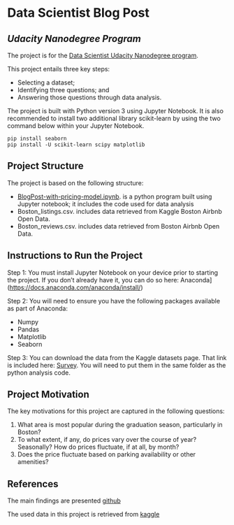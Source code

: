 # Data Scientist Blog Post

## _Udacity Nanodegree Program_

The project is for the [Data Scientist Udacity Nanodegree program](https://www.udacity.com/course/data-scientist-nanodegree--nd025).

This project entails three key steps:

- Selecting a dataset;
- Identifying three questions; and
- Answering those questions through data analysis.

The project is built with Python version 3 using Jupyter Notebook. It is also recommended to install two additional library scikit-learn by using the two command below within your Jupyter Notebook.

```
pip install seaborn
pip install -U scikit-learn scipy matplotlib
```

## Project Structure

The project is based on the following structure:

- [BlogPost-with-pricing-model.ipynb](BlogPost-with-pricing-model.ipynb). is a python program built using Jupyter notebook; it includes the code used for data analysis
- Boston_listings.csv. includes data retrieved from Kaggle Boston Airbnb Open Data.
- Boston_reviews.csv. includes data retrieved from Boston Airbnb Open Data.

## Instructions to Run the Project

Step 1:
You must install Jupyter Notebook on your device prior to starting the project. If you don’t already have it, you can do so here: Anaconda](https://docs.anaconda.com/anaconda/install/)

Step 2:
You will need to ensure you have the following packages available as part of Anaconda:

- Numpy
- Pandas
- Matplotlib
- Seaborn

Step 3:
You can download the data from the Kaggle datasets page. That link is included here:
[Survey](https://www.kaggle.com/datasets/airbnb/boston). You will need to put them in the same folder as the python analysis code.

## Project Motivation

The key motivations for this project are captured in the following questions:

1. What area is most popular during the graduation season, particularly in Boston?
2. To what extent, if any, do prices vary over the course of year? Seasonally? How do prices fluctuate, if at all, by month?
3. Does the price fluctuate based on parking availability or other amenities?

## References

The main findings are presented [github](https://github.com/bdamadi/BlogPostwithPricingModel/blob/master/BlogPost-with-pricing-model.ipynb)

The used data in this project is retrieved from [kaggle](https://www.kaggle.com/datasets/airbnb/boston)
